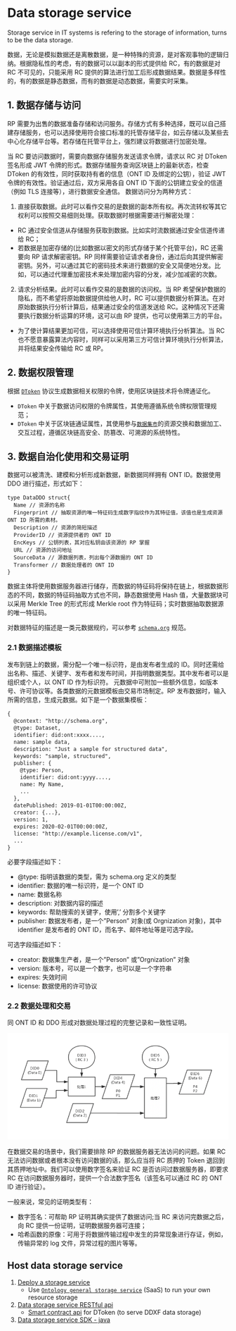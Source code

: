 # Data storage service

Storage service in IT systems is refering to the storage of information, turns to be the data storage.

数据，无论是模拟数据还是离散数据，是一种特殊的资源，是对客观事物的逻辑归纳。根据隐私性的考虑，有的数据可以以副本的形式提供给 RC，有的数据是对 RC 不可见的，只能采用 RC 提供的算法进行加工后形成数据结果。数据是多样性的，有的数据是静态数据，而有的数据是动态数据，需要实时采集。 

## 1. 数据存储与访问 

RP 需要为出售的数据准备存储和访问服务。存储方式有多种选择，既可以自己搭建存储服务，也可以选择使用符合接口标准的托管存储平台，如云存储以及某些去中心化存储平台等。若存储在托管平台上，强烈建议将数据进行加密处理。

当 RC 要访问数据时，需要向数据存储服务发送请求令牌，请求以 RC 对 DToken 签名形成 JWT 令牌的形式。数据存储服务查询区块链上的最新状态，检查 DToken 的有效性，同时获取持有者的信息（ONT ID 及绑定的公钥），验证 JWT 令牌的有效性。验证通过后，双方采用各自 ONT ID 下面的公钥建立安全的信道（例如 TLS 连接等），进行数据安全通信。 数据访问分为两种方式：

1. 直接获取数据。此时可以看作交易的是数据的副本所有权。再次流转权等其它权利可以按照交易细则处理。获取数据时根据需要进行解密处理：
  - RC 通过安全信道从存储服务获取到数据。比如实时流数据通过安全信道传递给 RC；
  - 若数据是加密存储的(比如数据以密文的形式存储于某个托管平台)，RC 还需要向 RP 请求解密密钥。RP 同样需要验证请求者身份，通过后向其提供解密密钥。另外，可以通过其它的密码技术来进行数据的安全又简便地分发。比如，可以通过代理重加密技术来处理加密内容的分发，减少加减密的次数。 
2. 请求分析结果。此时可以看作交易的是数据的访问权。当 RP 希望保护数据的隐私，而不希望将原始数据提供给他人时，RC 可以提供数据分析算法。在对原始数据执行分析计算后，结果通过安全的信道发送给 RC。这种情况下还需要执行数据分析运算的环境，这可以由 RP 提供，也可以使用第三方的平台。
  - 为了使计算结果更加可信，可以选择使用可信计算环境执行分析算法。当 RC 也不愿意暴露算法内容时，同样可以采用第三方可信计算环境执行分析算法，并将结果安全传输给 RC 或 RP。 

## 2. 数据权限管理

根据 [`DToken`](../spec/data-token.md) 协议生成数据相关权限的令牌，使用区块链技术将令牌通证化。

- `DToken` 中关于数据访问权限的令牌属性，其使用遵循系统令牌权限管理规范；
- `DToken` 中关于区块链通证属性，其使用参与[`数据集市`](../marketplace/README.md)的资源交换和数据加工、交互过程，遵循区块链高安全、防篡改、可溯源的系统特性。

## 3. 数据自治化使用和交易证明

数据可以被清洗、建模和分析形成新数据，新数据同样拥有 ONT ID。数据使用 DDO 进行描述，形式如下：

```
type DataDDO struct{
  Name // 资源的名称
  Fingerprint // 抽取资源的唯一特征码生成数字指纹作为其特征值，该值也是生成资源 ONT ID 所需的素材。
  Description // 资源的简短描述
  ProviderID // 资源提供者的 ONT ID
  EncKeys // 公钥列表，其对应私钥由该资源的 RP 掌握
  URL // 资源的访问地址
  SourceData // 源数据列表，列出每个源数据的 ONT ID 
  Transformer // 数据处理者的 ONT ID 
} 
```

数据主体将使用数据服务器进行储存，而数据的特征码将保持在链上，根据数据形态的不同，数据的特征码抽取方式也不同，静态数据使用 Hash 值，大量数据块可以采用 Merkle Tree 的形式形成 Merkle root 作为特征码；实时数据抽取数据源的唯一特征码。

对数据特征的描述是一类元数据规约，可以参考 [`schema.org`](https://schema.org) 规范。

### 2.1 <a id="model_data">数据描述模板</a>

发布到链上的数据，需分配一个唯一标识符，是由发布者生成的 ID。同时还需给出名称、描述、关键字、发布者和发布时间，并指明数据类型。其中发布者可以是组织或个人，以 ONT ID 作为标识符。 元数据中可附加一些额外信息，如版本号、许可协议等。各类数据的元数据模板由交易市场制定。RP 发布数据时，输入所需的信息，生成元数据。如下是一个数据集模板：

```
{
  @context: "http://schema.org",
  @type: Dataset,
  identifier: did:ont:xxxx....,
  name: sample data,
  description: "Just a sample for structured data", 
  keywords: "sample, structured",
  publisher: {
    @type: Person,
    identifier: did:ont:yyyy....,
    name: My Name,
    ...
  },
  datePublished: 2019-01-01T00:00:00Z,
  creator: {...},
  version: 1,
  expires: 2020-02-01T00:00:00Z,
  license: "http://example.license.com/v1",
  ...
}
```

必要字段描述如下：

- @type: 指明该数据的类型，需为 schema.org 定义的类型
- identifier: 数据的唯一标识符，是一个 ONT ID
- name: 数据名称
- description: 对数据内容的描述
- keywords: 帮助搜索的关键字，使用’,’ 分割多个关键字
- publisher: 数据发布者，是一个”Person” 对象(或 Orgnization 对象)，其中 identifier 是发布者的 ONT ID，而名字、邮件地址等是可选字段。 

可选字段描述如下：

- creator: 数据集生产者，是一个”Person” 或”Orgnization” 对象
- version: 版本号，可以是一个数字，也可以是一个字符串
- expires: 失效时间
- license: 数据使用的许可协议

### 2.2 数据处理和交易

同 ONT ID 和 DDO 形成对数据处理过程的完整记录和一致性证明。

![data-processing](../../res/data-processing.png) 

在数据交易的场景中，我们需要排除 RP 的数据服务器无法访问的问题。如果 RC 无法访问数据或者根本没有访问数据的话，那么应当将 RC 质押的 Token 退回到其质押地址中。我们可以使用数字签名来验证 RC 是否访问过数据服务器，即要求 RC 在访问数据服务器时，提供一个合法数字签名（该签名可以通过 RC 的 ONT ID 进行验证）。

一般来说，常见的证明类型有：

- 数字签名：可帮助 RP 证明其确实提供了数据访问;当 RC 来访问完数据之后，向 RC 提供一份证明，证明数据服务器可连接；
- 哈希函数的原像：可用于将数据传输过程中发生的异常现象进行存证，例如，传输异常的 log 文件，异常过程的图片等等。

## Host data storage service

1. [Deploy a storage service](./deployment.md)
   - Use [`Ontology general storage service`](./saas-tenant.md) (SaaS) to run your own resource storage
2. [Data storage service RESTful api](./restful-api.md)
   - [Smart contract api](./smart-contract-api.md) for DToken (to serve DDXF data storage)
3. [Data storage service SDK - java](./sdk/java/javadoc/README.md)

